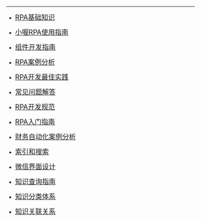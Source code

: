 <h1 class="navbarBottom"></h1>

***

<!-- 问题汇总 -->

- [<span style = "font-size: 18px;">RPA基础知识</span>](../BasicKnowledge/baseInfo/1.1RPA基础知识.md)

- [<span style = "font-size: 18px;">小喔RPA使用指南</span>](../BasicKnowledge/baseInfo/2.1小喔RPA使用指南.md)

- [<span style = "font-size: 18px;">组件开发指南</span>](../BasicKnowledge/baseInfo/REA3.1组件开发指南DME.md#)

- [<span style = "font-size: 18px;">RPA案例分析</span>](../BasicKnowledge/baseInfo/3.2RPA案例分析.md)

- [<span style = "font-size: 18px;">RPA开发最佳实践</span>](../BasicKnowledge/baseInfo/3.3RPA开发最佳实践.md)

- [<span style = "font-size: 18px;">常见问题解答</span>](../BasicKnowledge/baseInfo/5.1常见问题解答.md)

- [<span style = "font-size: 18px;">RPA开发规范</span>](../BasicKnowledge/baseInfo/RPA开发规范.md)

- [<span style = "font-size: 18px;">RPA入门指南</span>](../BasicKnowledge/baseInfo/RPA入门指南.md)

- [<span style = "font-size: 18px;">财务自动化案例分析</span>](../BasicKnowledge/baseInfo/财务自动化案例分析.md)

- [<span style = "font-size: 18px;">索引和搜索</span>](../BasicKnowledge/baseInfo/索引和搜索.md)

- [<span style = "font-size: 18px;">微信界面设计</span>](../BasicKnowledge/baseInfo/微信界面设计.md)

- [<span style = "font-size: 18px;">知识查询指南</span>](../BasicKnowledge/baseInfo/知识查询指南.md)

- [<span style = "font-size: 18px;">知识分类体系</span>](../BasicKnowledge/baseInfo/知识分类体系.md)

- [<span style = "font-size: 18px;">知识关联关系</span>](../BasicKnowledge/baseInfo/知识关联关系.md)


